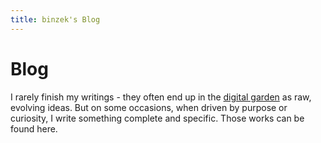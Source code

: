 ```yaml
---
title: binzek's Blog
---
```


# Blog

I rarely finish my writings - they often end up in the [digital garden](/wiki/) as raw, evolving ideas. But on some occasions, when driven by purpose or curiosity, I write something complete and specific. Those works can be found here.
